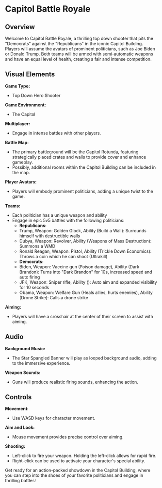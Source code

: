 # Capitol Battle Royale

## Overview

Welcome to Capitol Battle Royale, a thrilling top down shooter that pits the "Democrats" against the "Republicans" in the iconic Capitol Building. Players will assume the avatars of prominent politicians, such as Joe Biden or Donald Trump. Both teams will be armed with semi-automatic weapons and have an equal level of health, creating a fair and intense competition.

## Visual Elements

**Game Type:**

-   Top Down Hero Shooter

**Game Environment:**

-   The Capitol

**Multiplayer:**

-   Engage in intense battles with other players.

**Battle Map:**

-   The primary battleground will be the Capitol Rotunda, featuring strategically placed crates and walls to provide cover and enhance gameplay.
-   Possibly, additional rooms within the Capitol Building can be included in the map.

**Player Avatars:**

-   Players will embody prominent politicians, adding a unique twist to the game.

**Teams:**

-   Each politician has a unique weapon and ability
-   Engage in epic 5v5 battles with the following politicians:
    -   **Republicans:**
    -   Trump, Weapon: Golden Glock, Ability (Build a Wall): Surrounds himself with destructible walls
    -   Dubya, Weapon: Revolver, Ability (Weapons of Mass Destruction): Summons a WMD
    -   Ronald Reagan, Weapon: Pistol, Ability (Trickle Down Economics): Throws a coin which he can shoot (Ultrakill)
    -   **Democrats:**
    -   Biden, Weapon: Vaccine gun (Poison damage), Ability (Dark Brandon): Turns into "Dark Brandon" for 10s, increased speed and auto firing
    -   JFK, Weapon: Sniper rifle, Ability (): Auto aim and expanded visibility for 10 seconds
    -   Obama, Weapon: Welfare Gun (Heals allies, hurts enemies), Ability (Drone Strike): Calls a drone strike

**Aiming:**

-   Players will have a crosshair at the center of their screen to assist with aiming.

## Audio

**Background Music:**

-   The Star Spangled Banner will play as looped background audio, adding to the immersive experience.

**Weapon Sounds:**

-   Guns will produce realistic firing sounds, enhancing the action.

## Controls

**Movement:**

-   Use WASD keys for character movement.

**Aim and Look:**

-   Mouse movement provides precise control over aiming.

**Shooting:**

-   Left-click to fire your weapon. Holding the left-click allows for rapid fire.
-   Right-click can be used to activate your character's special ability.

Get ready for an action-packed showdown in the Capitol Building, where you can step into the shoes of your favorite politicians and engage in thrilling battles!
